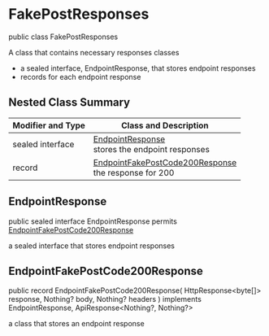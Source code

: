 # FakePostResponses

public class FakePostResponses

A class that contains necessary responses classes
- a sealed interface, EndpointResponse, that stores endpoint responses
- records for each endpoint response

## Nested Class Summary
| Modifier and Type | Class and Description |
| ----------------- | --------------------- |
| sealed interface | [EndpointResponse](#endpointresponse)<br> stores the endpoint responses |
| record | [EndpointFakePostCode200Response](#endpointfakepostcode200response)<br> the response for 200 |

## EndpointResponse
public sealed interface EndpointResponse permits<br>
[EndpointFakePostCode200Response](#endpointfakepostcode200response)

a sealed interface that stores endpoint responses

## EndpointFakePostCode200Response
public record EndpointFakePostCode200Response(
    HttpResponse<byte[]> response,
    Nothing? body,
    Nothing? headers
) implements EndpointResponse, ApiResponse<Nothing?, Nothing?><br>

a class that stores an endpoint response

